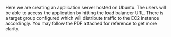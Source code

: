 Here we are creating an application server hosted on Ubuntu. 
The users will be able to access the application by hitting the load balancer URL. 
There is a target group configured which will distribute traffic to the EC2 instance accordingly.
You may follow the PDF attached for reference to get more clarity.
